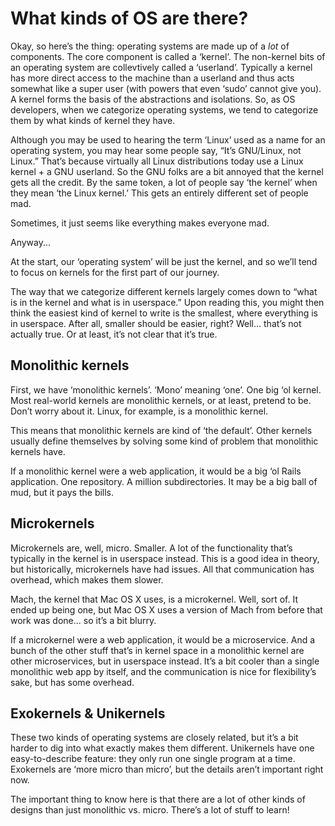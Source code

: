 # What kinds of OS are there?

Okay, so here’s the thing: operating systems are made up of a _lot_ of components.
The core component is called a ‘kernel’. The non-kernel bits of an operating system
are collevtively called a ‘userland’. Typically a kernel has more direct access to the
machine than a userland and thus acts somewhat like a super user (with powers that even
‘sudo’ cannot give you). A kernel forms the basis of the abstractions and isolations.
So, as OS developers, when we categorize operating systems, we tend to categorize them
by what kinds of kernel they have.

Although you may be used to hearing the term ‘Linux’ used as a name for an
operating system, you may hear some people say, “It’s GNU/Linux, not Linux.”
That’s because virtually all Linux distributions today use a Linux kernel + a
GNU userland. So the GNU folks are a bit annoyed that the kernel gets all
the credit. By the same token, a lot of people say ‘the kernel’ when they mean
‘the Linux kernel.’ This gets an entirely different set of people mad.

Sometimes, it just seems like everything makes everyone mad.

Anyway...

At the start, our ‘operating system’ will be just the kernel, and so we’ll tend
to focus on kernels for the first part of our journey.

The way that we categorize different kernels largely comes down to “what is in
the kernel and what is in userspace.” Upon reading this, you might then think
the easiest kind of kernel to write is the smallest, where everything is in
userspace. After all, smaller should be easier, right? Well... that’s not
actually true. Or at least, it’s not clear that it’s true.

## Monolithic kernels

First, we have ‘monolithic kernels’. ‘Mono’ meaning ‘one’. One big ‘ol kernel.
Most real-world kernels are monolithic kernels, or at least, pretend to be.
Don’t worry about it. Linux, for example, is a monolithic kernel.

This means that monolithic kernels are kind of ‘the default’. Other kernels
usually define themselves by solving some kind of problem that monolithic
kernels have.

If a monolithic kernel were a web application, it would be a big ‘ol Rails
application. One repository. A million subdirectories. It may be a big ball
of mud, but it pays the bills.

## Microkernels

Microkernels are, well, micro. Smaller. A lot of the functionality that’s typically in
the kernel is in userspace instead. This is a good idea in theory, but
historically, microkernels have had issues. All that communication has
overhead, which makes them slower.

Mach, the kernel that Mac OS X uses, is a microkernel. Well, sort of. It ended
up being one, but Mac OS X uses a version of Mach from before that work was
done... so it’s a bit blurry.

If a microkernel were a web application, it would be a microservice. And a
bunch of the other stuff that’s in kernel space in a monolithic kernel are
other microservices, but in userspace instead. It’s a bit cooler than a single
monolithic web app by itself, and the communication is nice for flexibility’s
sake, but has some overhead.

## Exokernels & Unikernels

These two kinds of operating systems are closely related, but it’s a bit harder
to dig into what exactly makes them different. Unikernels have one
easy-to-describe feature: they only run one single program at a time.
Exokernels are ‘more micro than micro’, but the details aren’t important right
now.

The important thing to know here is that there are a lot of other kinds of
designs than just monolithic vs. micro. There’s a lot of stuff to learn!
